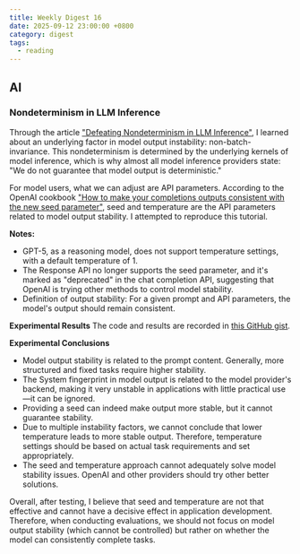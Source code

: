 ```yaml
---
title: Weekly Digest 16
date: 2025-09-12 23:00:00 +0800
category: digest
tags:
  - reading
---
```

## AI
### Nondeterminism in LLM Inference

Through the article ["Defeating Nondeterminism in LLM Inference"](https://thinkingmachines.ai/blog/defeating-nondeterminism-in-llm-inference/#batch-invariant-matrix-multiplication-2), I learned about an underlying factor in model output instability: non-batch-invariance. This nondeterminism is determined by the underlying kernels of model inference, which is why almost all model inference providers state: "We do not guarantee that model output is deterministic."

For model users, what we can adjust are API parameters. According to the OpenAI cookbook ["How to make your completions outputs consistent with the new seed parameter"](https://cookbook.openai.com/examples/reproducible_outputs_with_the_seed_parameter?utm_source=chatgpt.com), seed and temperature are the API parameters related to model output stability. I attempted to reproduce this tutorial.

**Notes:**
- GPT-5, as a reasoning model, does not support temperature settings, with a default temperature of 1.
- The Response API no longer supports the seed parameter, and it's marked as "deprecated" in the chat completion API, suggesting that OpenAI is trying other methods to control model stability.
- Definition of output stability: For a given prompt and API parameters, the model's output should remain consistent.

**Experimental Results**
The code and results are recorded in [this GitHub gist](https://gist.github.com/goot4/5741e57f39035b1f89756b6875a909c1).

**Experimental Conclusions**
- Model output stability is related to the prompt content. Generally, more structured and fixed tasks require higher stability.
- The System fingerprint in model output is related to the model provider's backend, making it very unstable in applications with little practical use—it can be ignored.
- Providing a seed can indeed make output more stable, but it cannot guarantee stability.
- Due to multiple instability factors, we cannot conclude that lower temperature leads to more stable output. Therefore, temperature settings should be based on actual task requirements and set appropriately.
- The seed and temperature approach cannot adequately solve model stability issues. OpenAI and other providers should try other better solutions.

Overall, after testing, I believe that seed and temperature are not that effective and cannot have a decisive effect in application development. Therefore, when conducting evaluations, we should not focus on model output stability (which cannot be controlled) but rather on whether the model can consistently complete tasks.
